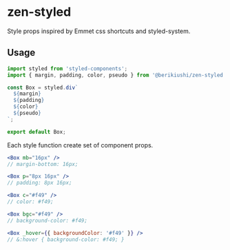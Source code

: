 # zen-styled

Style props inspired by Emmet css shortcuts and styled-system.

## Usage

```jsx
import styled from 'styled-components';
import { margin, padding, color, pseudo } from '@berikiushi/zen-styled';

const Box = styled.div`
  ${margin}
  ${padding}
  ${color}
  ${pseudo}
`;

export default Box;
```

Each style function create set of component props.

```jsx
<Box mb="16px" />
// margin-bottom: 16px;

<Box p="8px 16px" />
// padding: 8px 16px;

<Box c="#f49" />
// color: #f49;

<Box bgc="#f49" />
// background-color: #f49;

<Box _hover={{ backgroundColor: '#f49' }} />
// &:hover { background-color: #f49; }
```
